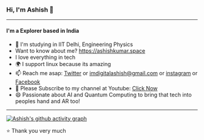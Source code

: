 ### Hi, I'm Ashish 👋
---

#### I'm a Explorer based in India
- 🏢 I'm  studying in IIT Delhi, Engineering Physics
- Want to know about me? https://ashishkumar.space
- I love everything in tech
- 🌍 I support linux because its amazing
- 📫 Reach me asap: <a href="https://twitter.com/imdigitalashish/">Twitter</a> or imdigitalashish@gmail.com or <a href="https://instagram.com/imdigitalashish/">instagram</a> or <a href="https://facebook.com/imdigitalashish/">Facebook</a> 
- 💜 Please Subscribe to my channel at Youtube: <a href="https://www.youtube.com/channel/UCRFntf3WYwAwcOFPN_SMuew"> Click Now </a> 
- 😄 Passionate about AI and Quantum Computing to bring that tech into peoples hand and AR too!


---



[![Ashish's github activity graph](https://github-readme-activity-graph.vercel.app/graph?username=imdigitalashish&bg_color=000000&color=ffffff&line=ffa047&point=1b03d3&area=true&hide_border=true)](https://github.com/ashutosh00710/github-readme-activity-graph)

⭐️ Thank you very much
